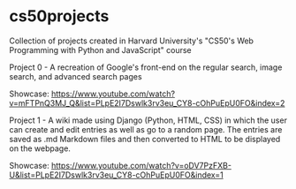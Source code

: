 # cs50projects

Collection of projects created in Harvard University's "CS50's Web Programming with Python and JavaScript" course

Project 0 - A recreation of Google's front-end on the regular search, image search, and advanced search pages

Showcase: https://www.youtube.com/watch?v=mFTPnQ3MJ_Q&list=PLpE2I7Dswlk3rv3eu_CY8-cOhPuEpU0FO&index=2

Project 1 - A wiki made using Django (Python, HTML, CSS) in which the user can create and edit entries as well as go to a random page. The entries are saved as .md Markdown files and then converted to HTML to be displayed on the webpage.

Showcase: https://www.youtube.com/watch?v=oDV7PzFXB-U&list=PLpE2I7Dswlk3rv3eu_CY8-cOhPuEpU0FO&index=1
